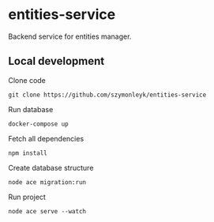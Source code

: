 # entities-service
Backend service for entities manager.

## Local development

Clone code
```
git clone https://github.com/szymonleyk/entities-service
```

Run database
```
docker-compose up
```

Fetch all dependencies
```
npm install
```

Create database structure
```
node ace migration:run
```

Run project
```
node ace serve --watch
```
